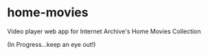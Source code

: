 # home-movies
Video player web app for Internet Archive's Home Movies Collection

(In Progress...keep an eye out!)
